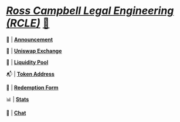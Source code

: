 # [*Ross Campbell Legal Engineering (RCLE)*](https://ro5s.github.io/RCLE/) [🎩](https://github.com/trustwallet/tokens/blob/master/tokens/0x5a844590c5b8f40ae56190771d06c60b9ab1da1c.png) 

📢 | [**Announcement**](https://twitter.com/r_ross_campbell/status/1157701745281241090?s=20) 

🦄 | [**Uniswap Exchange**](https://uniswap.exchange/swap/0x5a844590c5b8f40ae56190771d06c60b9ab1da1c) 

🍲 | [**Liquidity Pool**](https://etherscan.io/address/0xd994b83f2fca809704d6819935d89f3d0f5de555) 

📬 | [**Token Address**](https://etherscan.io/address/0x5a844590c5b8f40ae56190771d06c60b9ab1da1c) 

🤝 | [**Redemption Form**](https://app.openlaw.io/template/Redeem%20RCLE)

📊 | [**Stats**](https://uniswap.info/token/0x5a844590c5b8f40ae56190771d06c60b9ab1da1c)

💬 | [**Chat**](https://gitter.im/LegalEngineerChat/community)
